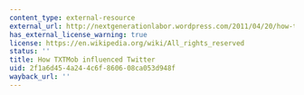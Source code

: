 ```yaml
---
content_type: external-resource
external_url: http://nextgenerationlabor.wordpress.com/2011/04/20/how-txtmob-influenced-twitter/
has_external_license_warning: true
license: https://en.wikipedia.org/wiki/All_rights_reserved
status: ''
title: How TXTMob influenced Twitter
uid: 2f1a6d45-4a24-4c6f-8606-08ca053d948f
wayback_url: ''
---
```

